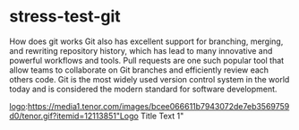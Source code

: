 # stress-test-git
How does git works
Git also has excellent support for branching, merging, and rewriting repository history, which has lead to many innovative and powerful workflows and tools. Pull requests are one such popular tool that allow teams to collaborate on Git branches and efficiently review each others code. Git is the most widely used version control system in the world today and is considered the modern standard for software development.

[logo]: https://github.com/adam-p/markdown-here/raw/master/src/common/images/icon48.png "Logo Title Text 2"
[logo]:https://media1.tenor.com/images/bcee066611b7943072de7eb3569759d0/tenor.gif?itemid=12113851"Logo Title Text 1"

